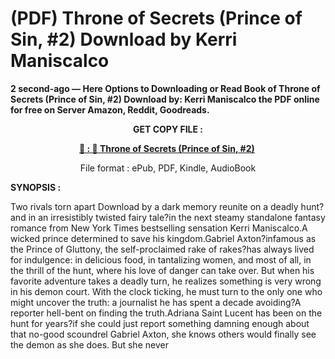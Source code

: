 # (PDF) Throne of Secrets (Prince of Sin, #2) Download by Kerri Maniscalco

<p><strong>2 second-ago &mdash; Here Options to Downloading or Read Book of Throne of Secrets (Prince of Sin, #2) Download by: Kerri Maniscalco the PDF online for free on Server Amazon, Reddit, Goodreads.</strong></p>
<p style="text-align: center;"><strong>GET COPY FILE :</strong></p>
<p style="text-align: center;"><strong><a href="https://us.ebookarea.xyz/?book=204593559-throne-of-secrets" target="_blank" rel="noopener">📢 : 🔗 Throne of Secrets (Prince of Sin, #2)</a>&nbsp;</strong></p>
<p style="text-align: center;">File format : ePub, PDF, Kindle, AudioBook</p>
<p><strong>SYNOPSIS :</strong></p>
<p>Two rivals torn apart Download by a dark memory reunite on a deadly hunt?and in an irresistibly twisted fairy tale?in the next steamy standalone fantasy romance from New York Times bestselling sensation Kerri Maniscalco.A wicked prince determined to save his kingdom.Gabriel Axton?infamous as the Prince of Gluttony, the self-proclaimed rake of rakes?has always lived for indulgence: in delicious food, in tantalizing women, and most of all, in the thrill of the hunt, where his love of danger can take over. But when his favorite adventure takes a deadly turn, he realizes something is very wrong in his demon court. With the clock ticking, he must turn to the only one who might uncover the truth: a journalist he has spent a decade avoiding?A reporter hell-bent on finding the truth.Adriana Saint Lucent has been on the hunt for years?if she could just report something damning enough about that no-good scoundrel Gabriel Axton, she knows others would finally see the demon as she does. But she never</p>
